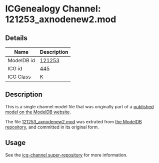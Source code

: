 # ICGenealogy Channel: 121253\_axnodenew2.mod

## Details

Name | Description
---- | -----------
ModelDB id | [121253](http://senselab.med.yale.edu/ModelDB/ShowModel.cshtml?model=121253)
ICG id | [445](http://icg.neurotheory.ox.ac.uk/channels/1/445)
ICG Class | [K](http://icg.neurotheory.ox.ac.uk/channels/1)

## Description

This is a single channel model file that was originally part of a [published model on the ModelDB website](http://senselab.med.yale.edu/mModelDB/ShowModel.cshtml?model=121253).

The file [121253\_axnodenew2.mod](121253_axnodenew2.mod) was extrated from [the ModelDB repository](http://senselab.med.yale.edu/ModelDB/ShowModel.cshtml?model=121253), and committed in its original form.

## Usage

See the [icg-channel super-repository](https://github.com/icgenealogy/icg-channels) for more information.